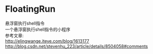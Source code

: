 # FloatingRun
悬浮窗执行shell指令<br>
一个悬浮窗执行shell指令的小程序<br>
参考文章:<br>
http://elingwange.iteye.com/blog/1613177<br>
http://blog.csdn.net/stevenhu_223/article/details/8504058#comments
